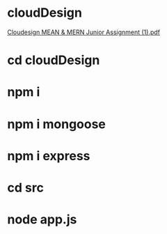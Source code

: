 # cloudDesign

[Cloudesign MEAN & MERN Junior Assignment (1).pdf](https://github.com/rohit389negi/cloudDesign/files/8167213/Cloudesign.MEAN.MERN.Junior.Assignment.1.pdf)


# cd cloudDesign
# npm i
# npm i mongoose
# npm i express
# cd src
# node app.js